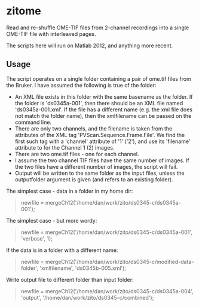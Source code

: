 # zitome
Read and re-shuffle OME-TIF files from 2-channel recordings into a single OME-TIF file with interleaved pages.

The scripts here will run on Matlab 2012, and anything  more recent. 

## Usage

The script operates on a single folder containing a pair of ome.tif files from the Bruker. I have assumed the
following is true of the folder:
* An XML file exists in this folder with the same basename as the folder. If the folder is 'ds0345a-001', then there should be an XML file named 'ds0345a-001.xml'. If the file has a different name (e.g. the xml file does not match the folder name), then the xmlfilename can be passed on the command line.
* There are only two channels, and the filename is taken from the attributes of the XML tag 'PVScan.Sequence.Frame.File'. We find the first such tag with a 'channel' attribute of '1' ('2'), and use its 'filename' attribute to for the Channel 1 (2) images.
* There are two ome.tif files - one for each channel.
* I assume the two channel TIF files have the same number of images. If the two files have a different number of images, the script will fail.
* Output will be written to the same folder as the input files, unless the outputfolder argument is given (and refers to an existing folder). 

The simplest case - data in a folder in my home dir:

 > newfile = mergeCh12('/home/dan/work/zito/ds0345-c/ds0345a-001');

The simplest case - but more wordy:

 > newfile = mergeCh12('/home/dan/work/zito/ds0345-c/ds0345a-001', 'verbose', 1);

If the data is in a folder with a different name:
 
 > newfile = mergeCh12('/home/dan/work/zito/ds0345-c/modified-data-folder', 'xmlfilename', 'ds0345b-005.xml');

Write output file to different folder than input folder:
 
 > newfile = mergeCh12('/home/dan/work/zito/ds0345-c/ds0345a-004', 'output', '/home/dan/work/zito/ds0345-c/combined');
